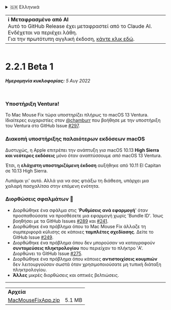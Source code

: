 <details>
<summary>🇬🇷 Ελληνικά</summary>

[🇬🇧 English (GitHub Release)](https://github.com/noah-nuebling/mac-mouse-fix/releases/tag/2.2.1-Beta-1)\
[🇦🇩 Català](https://redirect.macmousefix.com/?target=mmf-release&tag=2.2.1-Beta-1&locale=ca)\
[🇩🇪 Deutsch](https://redirect.macmousefix.com/?target=mmf-release&tag=2.2.1-Beta-1&locale=de)\
[🇪🇸 Español](https://redirect.macmousefix.com/?target=mmf-release&tag=2.2.1-Beta-1&locale=es)\
[🇫🇷 Français](https://redirect.macmousefix.com/?target=mmf-release&tag=2.2.1-Beta-1&locale=fr)\
[🇮🇩 Indonesia](https://redirect.macmousefix.com/?target=mmf-release&tag=2.2.1-Beta-1&locale=id)\
[🇮🇹 Italiano](https://redirect.macmousefix.com/?target=mmf-release&tag=2.2.1-Beta-1&locale=it)\
[🇭🇺 Magyar](https://redirect.macmousefix.com/?target=mmf-release&tag=2.2.1-Beta-1&locale=hu)\
[🇳🇱 Nederlands](https://redirect.macmousefix.com/?target=mmf-release&tag=2.2.1-Beta-1&locale=nl)\
[🇵🇱 Polski](https://redirect.macmousefix.com/?target=mmf-release&tag=2.2.1-Beta-1&locale=pl)\
[🇧🇷 Português (Brasil)](https://redirect.macmousefix.com/?target=mmf-release&tag=2.2.1-Beta-1&locale=pt-BR)\
[🇵🇹 Português (Portugal)](https://redirect.macmousefix.com/?target=mmf-release&tag=2.2.1-Beta-1&locale=pt-PT)\
[🇷🇴 Română](https://redirect.macmousefix.com/?target=mmf-release&tag=2.2.1-Beta-1&locale=ro)\
[🇸🇪 Svenska](https://redirect.macmousefix.com/?target=mmf-release&tag=2.2.1-Beta-1&locale=sv)\
[🇻🇳 Tiếng Việt](https://redirect.macmousefix.com/?target=mmf-release&tag=2.2.1-Beta-1&locale=vi)\
[🇹🇷 Türkçe](https://redirect.macmousefix.com/?target=mmf-release&tag=2.2.1-Beta-1&locale=tr)\
[🇨🇿 Čeština](https://redirect.macmousefix.com/?target=mmf-release&tag=2.2.1-Beta-1&locale=cs)\
**🇬🇷 Ελληνικά**\
[🇷🇺 Русский](https://redirect.macmousefix.com/?target=mmf-release&tag=2.2.1-Beta-1&locale=ru)\
[🇺🇦 Українська](https://redirect.macmousefix.com/?target=mmf-release&tag=2.2.1-Beta-1&locale=uk)\
[🇮🇱 עברית](https://redirect.macmousefix.com/?target=mmf-release&tag=2.2.1-Beta-1&locale=he)\
[🇸🇦 العربية](https://redirect.macmousefix.com/?target=mmf-release&tag=2.2.1-Beta-1&locale=ar)\
[🇮🇳 हिन्दी](https://redirect.macmousefix.com/?target=mmf-release&tag=2.2.1-Beta-1&locale=hi)\
[🇹🇭 ไทย](https://redirect.macmousefix.com/?target=mmf-release&tag=2.2.1-Beta-1&locale=th)\
[🇨🇳 中文 (简体)](https://redirect.macmousefix.com/?target=mmf-release&tag=2.2.1-Beta-1&locale=zh-Hans)\
[🇨🇳 中文 (繁體)](https://redirect.macmousefix.com/?target=mmf-release&tag=2.2.1-Beta-1&locale=zh-Hant)\
[🇭🇰 中文（香港)](https://redirect.macmousefix.com/?target=mmf-release&tag=2.2.1-Beta-1&locale=zh-HK)\
[🇯🇵 日本語](https://redirect.macmousefix.com/?target=mmf-release&tag=2.2.1-Beta-1&locale=ja)\
[🇰🇷 한국어](https://redirect.macmousefix.com/?target=mmf-release&tag=2.2.1-Beta-1&locale=ko)\
[Help translate Mac Mouse Fix to different languages!](https://github.com/noah-nuebling/mac-mouse-fix/discussions/731)
</details>
<table align=><td>
<b>ℹ️ Μεταφρασμένο από AI</b><br>
Αυτό το GitHub Release έχει μεταφραστεί από το Claude AI. Ενδέχεται να περιέχει λάθη.<br>
Για την πρωτότυπη αγγλική έκδοση, <a href="https://github.com/noah-nuebling/mac-mouse-fix/releases/tag/2.2.1-Beta-1">κάντε κλικ εδώ</a>.
</td></table>

<table></table>

# 2.2.1 Beta 1
***Ημερομηνία κυκλοφορίας:** 5 Αυγ 2022*

<br>

### Υποστήριξη Ventura!
Το Mac Mouse Fix τώρα υποστηρίζει πλήρως το macOS 13 Ventura.
Ιδιαίτερες ευχαριστίες στον [@chamburr](https://github.com/chamburr) που βοήθησε με την υποστήριξη του Ventura στο GitHub Issue [#297](https://github.com/noah-nuebling/mac-mouse-fix/issues/297).

### Διακοπή υποστήριξης παλαιότερων εκδόσεων macOS

Δυστυχώς, η Apple επιτρέπει την ανάπτυξη _για_ macOS 10.13 **High Sierra και νεότερες εκδόσεις** μόνο όταν αναπτύσσουμε _από_ macOS 13 Ventura.

Έτσι, η **ελάχιστη υποστηριζόμενη έκδοση** αυξήθηκε από 10.11 El Capitan σε 10.13 High Sierra.

Λυπάμαι γι' αυτό. Αλλά για να σας φτιάξω τη διάθεση, υπάρχει μια χαλαρή πασχαλίτσα στην επόμενη ενότητα.

### Διορθώσεις σφαλμάτων 🐞
- Διορθώθηκε ένα σφάλμα στις '**Ρυθμίσεις ανά εφαρμογή**' όταν προσπαθούσατε να προσθέσετε μια εφαρμογή χωρίς 'Bundle ID'. Ίσως βοηθήσει με τα GitHub Issues [#289](https://github.com/noah-nuebling/mac-mouse-fix/issues/289) και [#241](https://github.com/noah-nuebling/mac-mouse-fix/issues/241).
- Διορθώθηκε ένα πρόβλημα όπου το Mac Mouse Fix άλλαζε τη συμπεριφορά κύλισης σε κάποιες **ταμπλέτες σχεδίασης**. Δείτε το GitHub Issue [#249](https://github.com/noah-nuebling/mac-mouse-fix/issues/249).
- Διορθώθηκε ένα πρόβλημα όπου δεν μπορούσαν να καταγραφούν **συντομεύσεις πληκτρολογίου** που περιείχαν το πλήκτρο 'A'. Διορθώνει το GitHub Issue [#275](https://github.com/noah-nuebling/mac-mouse-fix/issues/275).
- Διορθώθηκε ένα πρόβλημα όπου κάποιες **αντιστοιχίσεις κουμπιών** δεν λειτουργούσαν σωστά όταν χρησιμοποιούσατε μη τυπική διάταξη πληκτρολογίου.
- **Άλλες** μικρές διορθώσεις και οπτικές βελτιώσεις.

---

<table align="start">
<tr>
    <td colspan=2>
        <b>Αρχεία</b>
    </td>
</tr>
<tr>
    <td><a href="https://github.com/noah-nuebling/mac-mouse-fix/releases/download/2.2.1-Beta-1/MacMouseFixApp.zip">MacMouseFixApp.zip</a></td>
    <td>5.1 MB</td>
</tr>
</table>